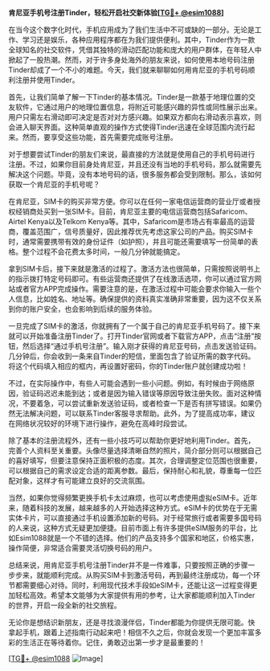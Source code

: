 **肯尼亚手机号注册Tinder，轻松开启社交新体验[[TG💪+ @esim1088](https://t.me/s/esim1088)]**

在当今这个数字化时代，手机应用成为了我们生活中不可或缺的一部分。无论是工作、学习还是娱乐，各种应用程序都在为我们提供便利。其中，Tinder作为一款全球知名的社交软件，凭借其独特的滑动匹配功能和庞大的用户群体，在年轻人中掀起了一股热潮。然而，对于许多身处海外的朋友来说，如何使用本地号码注册Tinder却成了一个不小的难题。今天，我们就来聊聊如何用肯尼亚的手机号码顺利注册并使用Tinder。

首先，让我们简单了解一下Tinder的基本情况。Tinder是一款基于地理位置的交友软件，它通过用户的地理位置信息，将附近可能感兴趣的异性或同性展示出来。用户只需左右滑动即可决定是否对对方感兴趣。如果双方都向右滑动表示喜欢，则会进入聊天界面。这种简单直观的操作方式使得Tinder迅速在全球范围内流行起来。然而，要享受这些功能，首先需要完成账号注册。

对于想要尝试Tinder的朋友们来说，最直接的方法就是使用自己的手机号码进行注册。不过，如果你目前身处肯尼亚，并且还没有当地的手机号码，那么就需要先解决这个问题。毕竟，没有本地号码的话，很多服务都会受到限制。那么，该如何获取一个肯尼亚的手机号呢？

在肯尼亚，SIM卡的购买非常方便。你可以在任何一家电信运营商的营业厅或者授权经销商处买到一张SIM卡。目前，肯尼亚主要的电信运营商包括Safaricom、Airtel Kenya以及Telkom Kenya等。其中，Safaricom是市场占有率最高的运营商，覆盖范围广，信号质量好，因此推荐优先考虑这家公司的产品。购买SIM卡时，通常需要携带有效的身份证件（如护照），并且可能还需要填写一份简单的表格。整个过程不会花费太多时间，一般几分钟就能搞定。

拿到SIM卡后，接下来就是激活的过程了。激活方法也很简单，只需按照说明书上的指示拨打特定号码即可。有些运营商还提供了在线激活选项，你可以通过官方网站或者官方APP完成操作。需要注意的是，在激活过程中可能会要求你输入一些个人信息，比如姓名、地址等。确保提供的资料真实准确非常重要，因为这不仅关系到你的账户安全，也会影响到后续的服务体验。

一旦完成了SIM卡的激活，你就拥有了一个属于自己的肯尼亚手机号码了。接下来就可以开始准备注册Tinder了。打开Tinder官网或者下载官方APP，点击“注册”按钮，然后选择“通过手机号注册”。输入刚才获得的肯尼亚号码，点击发送验证码。几分钟后，你会收到一条来自Tinder的短信，里面包含了验证所需的数字代码。将这个代码填入相应的框内，再设置好密码，你的Tinder账户就创建成功啦！

不过，在实际操作中，有些人可能会遇到一些小问题。例如，有时候由于网络原因，验证码迟迟未能到达；或者是因为输入错误等原因导致注册失败。面对这种情况，不要着急，可以尝试重新发送验证码，或者检查一下是否有拼写错误。如果仍然无法解决问题，可以联系Tinder客服寻求帮助。此外，为了提高成功率，建议在网络状况较好的环境下进行操作，避免在高峰时段尝试。

除了基本的注册流程外，还有一些小技巧可以帮助你更好地利用Tinder。首先，完善个人资料至关重要。头像尽量选择清晰自然的照片，简介部分则可以根据自己的喜好填写，但要注意保持正面积极的态度。其次，合理调整定位范围也很重要，可以根据自己的需求设定合适的距离参数。最后，保持耐心和礼貌，尊重每一位匹配对象，这样才有可能建立良好的交流氛围。

当然，如果你觉得频繁更换手机卡太过麻烦，也可以考虑使用虚拟eSIM卡。近年来，随着科技的发展，越来越多的人开始选择这种方式。eSIM卡的优势在于无需实体卡片，可以直接通过手机设置添加新的号码。对于经常旅行或者需要多国号码的人来说，这种方式无疑更加便捷。目前市面上有许多提供eSIM服务的平台，比如Esim1088就是一个不错的选择。他们的产品支持多个国家和地区，价格实惠，操作简便，非常适合需要灵活切换号码的用户。

总结来说，用肯尼亚手机号注册Tinder并不是一件难事，只要按照正确的步骤一步步来，就能顺利完成。从购买SIM卡到激活号码，再到最终注册成功，每一个环节都需要细心对待。同时，利用现代技术手段如eSIM卡，还能让这一过程变得更加轻松高效。希望本文能够为大家提供有用的参考，让大家都能顺利加入Tinder的世界，开启一段全新的社交旅程。

无论你是想结识新朋友，还是寻找浪漫伴侣，Tinder都能为你提供无限可能。快拿起手机，跟着上述指南行动起来吧！相信不久之后，你就会发现一个更加丰富多彩的生活正在等待着你。记住，勇敢迈出第一步才是最重要的！

[[TG💪+ @esim1088](https://t.me/s/esim1088) ![Image](https://i.postimg.cc/4NQfJmqS/Snipaste-2025-05-13-00-14-12.png)]